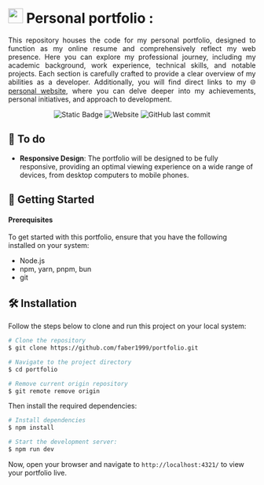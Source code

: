 # <img src="https://media.tenor.com/images/0290b6387694a576c9b8858c900fe8c0/tenor.gif" width="30px"> Personal portfolio :

<p align="justify">This repository houses the code for my personal portfolio, designed to function as my online resume and comprehensively reflect my web presence. Here you can explore my professional journey, including my academic background, work experience, technical skills, and notable projects. Each section is carefully crafted to provide a clear overview of my abilities as a developer. Additionally, you will find direct links to my 🌐 <a href="https://fabergrajales.dev/" target="_blank">personal website</a>, where you can delve deeper into my achievements, personal initiatives, and approach to development.</p>

<!-- <img style="border-radius: 20px;" src="https://github.com/faber1999/portfolio/blob/main/public/screenshot.png?raw=true"> -->

<div align="center">
  
![Static Badge](https://img.shields.io/badge/author-faber_grajales-%237849F7?style=for-the-badge)
![Website](https://img.shields.io/website?url=https%3A%2F%2Ffabergrajales.dev%2F&style=for-the-badge&color=%232ab06f)
![GitHub last commit](https://img.shields.io/github/last-commit/faber1999/portfolio?display_timestamp=author&style=for-the-badge)

</div>

## 📝 To do

- **Responsive Design**: The portfolio will be designed to be fully responsive, providing an optimal viewing experience on a wide range of devices, from desktop computers to mobile phones.

## 🚀 Getting Started

#### Prerequisites

To get started with this portfolio, ensure that you have the following installed on your system:

- Node.js
- npm, yarn, pnpm, bun
- git

## 🛠️ Installation

Follow the steps below to clone and run this project on your local system:

```bash
# Clone the repository
$ git clone https://github.com/faber1999/portfolio.git

# Navigate to the project directory
$ cd portfolio

# Remove current origin repository
$ git remote remove origin
```

Then install the required dependencies:

```bash
# Install dependencies
$ npm install

# Start the development server:
$ npm run dev
```

Now, open your browser and navigate to `http://localhost:4321/` to view your portfolio live.
